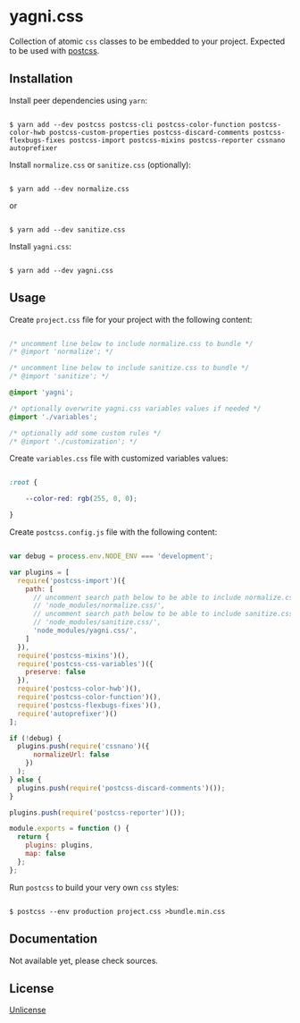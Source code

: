 # yagni.css

Collection of atomic `css` classes to be embedded to your project. Expected to
be used with [postcss][postcss].


## Installation

Install peer dependencies using `yarn`:

```shell

$ yarn add --dev postcss postcss-cli postcss-color-function postcss-color-hwb postcss-custom-properties postcss-discard-comments postcss-flexbugs-fixes postcss-import postcss-mixins postcss-reporter cssnano autoprefixer

```

Install `normalize.css` or `sanitize.css` (optionally):

```shell

$ yarn add --dev normalize.css

```

or

```shell

$ yarn add --dev sanitize.css

```

Install `yagni.css`:

```shell

$ yarn add --dev yagni.css

```


## Usage

Create `project.css` file for your project with the following content:

```css

/* uncomment line below to include normalize.css to bundle */
/* @import 'normalize'; */

/* uncomment line below to include sanitize.css to bundle */
/* @import 'sanitize'; */

@import 'yagni';

/* optionally overwrite yagni.css variables values if needed */
@import './variables';

/* optionally add some custom rules */
/* @import './customization'; */

```

Create `variables.css` file with customized variables values:

```css

:root {

    --color-red: rgb(255, 0, 0);

}

```

Create `postcss.config.js` file with the following content:

```js

var debug = process.env.NODE_ENV === 'development';

var plugins = [
  require('postcss-import')({
    path: [
      // uncomment search path below to be able to include normalize.css to bundle
      // 'node_modules/normalize.css/',
      // uncomment search path below to be able to include sanitize.css to bundle
      // 'node_modules/sanitize.css/',
      'node_modules/yagni.css/',
    ]
  }),
  require('postcss-mixins')(),
  require('postcss-css-variables')({
    preserve: false
  }),
  require('postcss-color-hwb')(),
  require('postcss-color-function')(),
  require('postcss-flexbugs-fixes')(),
  require('autoprefixer')()
];

if (!debug) {
  plugins.push(require('cssnano')({
      normalizeUrl: false
    })
  );
} else {
  plugins.push(require('postcss-discard-comments')());
}

plugins.push(require('postcss-reporter')());

module.exports = function () {
  return {
    plugins: plugins,
    map: false
  };
};

```

Run `postcss` to build your very own `css` styles:

```shell

$ postcss --env production project.css >bundle.min.css

```


## Documentation

Not available yet, please check sources.


## License

[Unlicense][unlicense]


[postcss]: https://postcss.org
[unlicense]: http://unlicense.org

